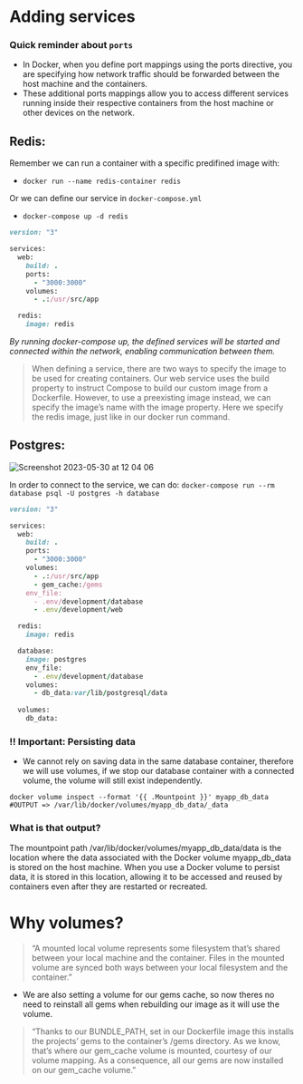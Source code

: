 # Adding services

### Quick reminder about `ports`
- In Docker, when you define port mappings using the ports directive, you are specifying how network traffic should be forwarded between the host machine and the containers.
- These additional ports mappings allow you to access different services running inside their respective containers from the host machine or other devices on the network. 

## Redis:

Remember we can run a container with a specific predifined image with:
- `docker run --name redis-container redis`

Or we can define our service in `docker-compose.yml`
- `docker-compose up -d redis`

```ruby
version: "3"

services:
  web:
    build: .
    ports:
      - "3000:3000"
    volumes:
      - .:/usr/src/app

  redis:
    image: redis
```

*By running docker-compose up, the defined services will be started and connected within the network, enabling communication between them.*

> When defining a service, there are two ways to specify the image to be used for creating containers.
Our web service uses the build property to instruct Compose to build our custom image from a
Dockerfile. However, to use a preexisting image instead, we can specify the image’s name with
the image property. Here we specify the redis image, just like in our docker run command.

## Postgres:

![Screenshot 2023-05-30 at 12 04 06](https://github.com/daniel-enqz/ruby-corners-100/assets/72522628/2eb8cc61-abb3-4bda-b535-30c4b79b1bc7)


In order to connect to the service, we can do:
`docker-compose run --rm database psql -U postgres -h database` 

```ruby
version: "3"

services:
  web:
    build: .
    ports:
      - "3000:3000"
    volumes:
      - .:/usr/src/app
      - gem_cache:/gems
    env_file:
      - .env/development/database
      - .env/development/web

  redis:
    image: redis

  database:
    image: postgres
    env_file:
      - .env/development/database
    volumes:
      - db_data:var/lib/postgresql/data
  
  volumes:
    db_data:
```

### ‼️ Important: Persisting data

- We cannot rely on saving data in the same database container, therefore we will use volumes, if we stop our database container with a connected volume, the volume will still exist independently. 

```
docker volume inspect --format '{{ .Mountpoint }}' myapp_db_data
#OUTPUT => /var/lib/docker/volumes/myapp_db_data/_data
```
### What is that output?

The mountpoint path /var/lib/docker/volumes/myapp_db_data/data is the location where the data associated with the Docker volume myapp_db_data is stored on the host machine. When you use a Docker volume to persist data, it is stored in this location, allowing it to be accessed and reused by containers even after they are restarted or recreated.

# Why volumes?
> “A mounted local volume represents some filesystem that’s shared between your local machine and the
container. Files in the mounted volume are synced both ways between your local filesystem and the
container.”

- We are also setting a volume for our gems cache, so now theres no need to reinstall all gems when rebuilding our image as it will use the volume.
> “Thanks to our BUNDLE_PATH, set in our Dockerfile image this installs the projects’ gems to the container’s /gems directory.
As we know, that’s where our gem_cache volume is mounted, courtesy of our volume mapping. As a consequence, all our gems are now installed on our gem_cache volume.”



